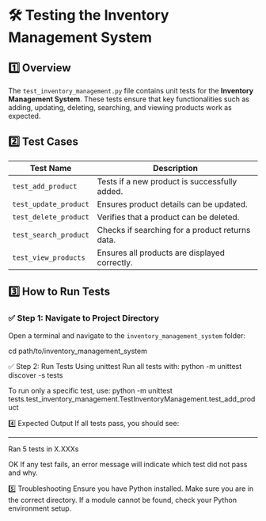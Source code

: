 # 🛠️ Testing the Inventory Management System

## 1️⃣ Overview
The `test_inventory_management.py` file contains unit tests for the **Inventory Management System**. These tests ensure that key functionalities such as adding, updating, deleting, searching, and viewing products work as expected.

## 2️⃣ Test Cases

| **Test Name**          | **Description**                                  |
|------------------------|--------------------------------------------------|
| `test_add_product`     | Tests if a new product is successfully added.    |
| `test_update_product`  | Ensures product details can be updated.         |
| `test_delete_product`  | Verifies that a product can be deleted.         |
| `test_search_product`  | Checks if searching for a product returns data. |
| `test_view_products`   | Ensures all products are displayed correctly.   |

## 3️⃣ How to Run Tests
### ✅ Step 1: Navigate to Project Directory
Open a terminal and navigate to the `inventory_management_system` folder:

cd path/to/inventory_management_system

✅ Step 2: Run Tests Using unittest
Run all tests with:
python -m unittest discover -s tests

To run only a specific test, use:
python -m unittest tests.test_inventory_management.TestInventoryManagement.test_add_product

4️⃣ Expected Output
If all tests pass, you should see:

----------------------------------------------------------------------
Ran 5 tests in X.XXXs

OK
If any test fails, an error message will indicate which test did not pass and why.

5️⃣ Troubleshooting
Ensure you have Python installed.
Make sure you are in the correct directory.
If a module cannot be found, check your Python environment setup.